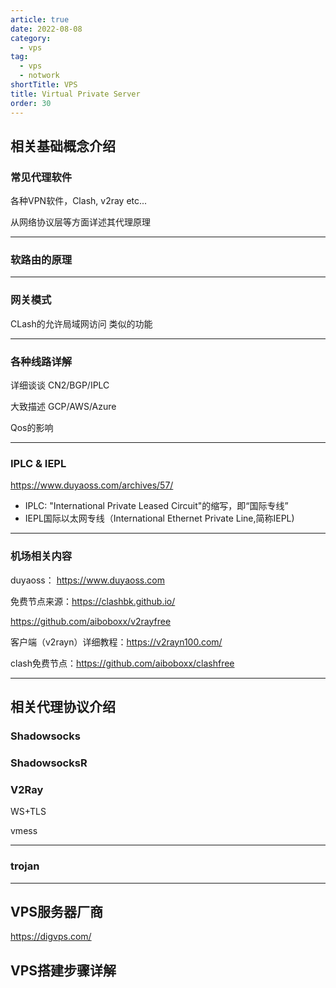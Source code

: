 ```yaml
---
article: true
date: 2022-08-08
category:
  - vps
tag:
  - vps
  - notwork
shortTitle: VPS
title: Virtual Private Server
order: 30
---
```



## 相关基础概念介绍




### 常见代理软件


各种VPN软件，Clash, v2ray etc...


从网络协议层等方面详述其代理原理



---




### 软路由的原理











---




### 网关模式


CLash的允许局域网访问 类似的功能





---


### 各种线路详解

详细谈谈 CN2/BGP/IPLC

大致描述 GCP/AWS/Azure


Qos的影响





---




### IPLC & IEPL


https://www.duyaoss.com/archives/57/

- IPLC: "International Private Leased Circuit"的缩写，即“国际专线”
- IEPL国际以太网专线（International Ethernet Private Line,简称IEPL)


---

### 机场相关内容



duyaoss： https://www.duyaoss.com


免费节点来源：https://clashbk.github.io/

https://github.com/aiboboxx/v2rayfree

客户端（v2rayn）详细教程：https://v2rayn100.com/


clash免费节点：https://github.com/aiboboxx/clashfree




---




## 相关代理协议介绍


### Shadowsocks








### ShadowsocksR






### V2Ray


WS+TLS

vmess


---

### trojan








---










## VPS服务器厂商


https://digvps.com/








## VPS搭建步骤详解


















